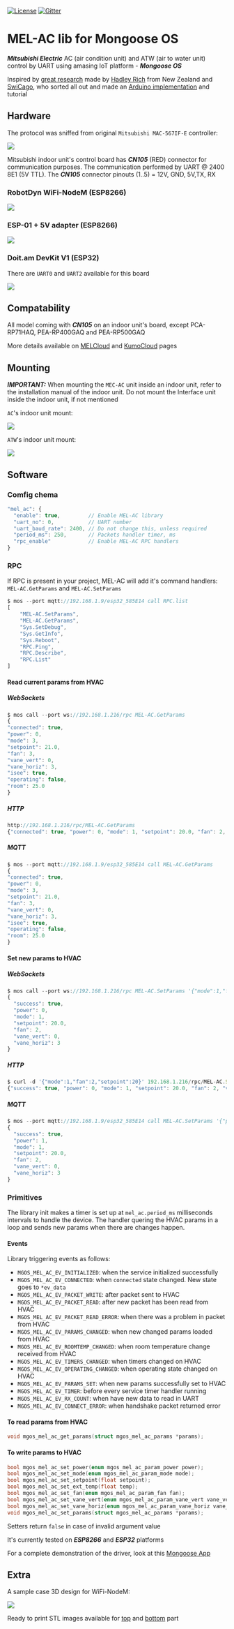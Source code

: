 [![License](https://img.shields.io/badge/License-Apache%202.0-blue.svg)](https://opensource.org/licenses/Apache-2.0)  [![Gitter](https://badges.gitter.im/cesanta/mongoose-os.svg)](https://gitter.im/cesanta/mongoose-os?utm_source=badge&utm_medium=badge&utm_campaign=pr-badge)

# MEL-AC lib for Mongoose OS

***Mitsubishi Electric*** AC (air condition unit) and ATW (air to water unit) control by UART using amasing IoT platform - ***Mongoose OS***

Inspired by [great research](https://nicegear.nz/blog/hacking-a-mitsubishi-heat-pump-air-conditioner/) made by [Hadley Rich](https://github.com/hadleyrich) from New Zealand and [SwiCago](https://github.com/SwiCago), who sorted all out and made an [Arduino implementation](https://github.com/SwiCago/HeatPump) and tutorial

## Hardware

The protocol was sniffed from original `Mitsubishi MAC-567IF-E` controller:

<img src="https://github.com/mongoose-os-libs/mel-ac/blob/master/docs/MAC-567IF-E.png"/>

Mitsubishi indoor unit's control board has ***CN105*** (RED) connector for communication purposes.
The communication performed by UART @ 2400 8E1 (5V TTL). The ***CN105*** connector pinouts (1..5) = 12V, GND, 5V,TX, RX

### RobotDyn WiFi-NodeM (ESP8266)

<img src="https://github.com/mongoose-os-libs/mel-ac/blob/master/docs/mel-ac-nodem.png"/>

### ESP-01 + 5V adapter (ESP8266)

<img src="https://github.com/mongoose-os-libs/mel-ac/blob/master/docs/mel-ac-esp-01.png"/>

### Doit.am DevKit V1 (ESP32)

There are `UART0` and `UART2` available for this board

<img src="https://github.com/mongoose-os-libs/mel-ac/blob/master/docs/mel-ac-devkit-v1.png"/>

## Compatability

All model coming with ***CN105*** on an indoor unit's board, except PCA-RP71HAQ, PEA-RP400GAQ and PEA-RP500GAQ

More details available on [MELCloud](https://innovations.mitsubishi-les.com/en/controls/wifi-adapter) and [KumoCloud](https://www.mitsubishicomfort.com/kumocloud/compatibility) pages

## Mounting

***IMPORTANT:*** When mounting the ```MEC-AC``` unit inside an indoor unit, refer to the installation manual of the indoor unit. 
Do not mount the Interface unit inside the indoor unit, if not mentioned

```AC```'s indoor unit mount:

<img src="https://github.com/mongoose-os-libs/mel-ac/blob/master/docs/ac_mount.png"/>


```ATW```'s indoor unit mount:

<img src="https://github.com/mongoose-os-libs/mel-ac/blob/master/docs/atw_mount.png"/>

## Software

### Comfig chema

```javascript
"mel_ac": {
  "enable": true,         // Enable MEL-AC library
  "uart_no": 0,           // UART number
  "uart_baud_rate": 2400, // Do not change this, unless required
  "period_ms": 250,       // Packets handler timer, ms
  "rpc_enable"            // Enable MEL-AC RPC handlers 
}
```

### RPC

If RPC is present in your project, MEL-AC will add it's command handlers: `MEL-AC.GetParams` and `MEL-AC.SetParams` 

```javascript
$ mos --port mqtt://192.168.1.9/esp32_585E14 call RPC.list
[
    "MEL-AC.SetParams",
    "MEL-AC.GetParams",
    "Sys.SetDebug",
    "Sys.GetInfo",
    "Sys.Reboot",
    "RPC.Ping",
    "RPC.Describe",
    "RPC.List"
]
```
#### Read current params from HVAC

##### WebSockets

```javascript
$ mos call --port ws://192.168.1.216/rpc MEL-AC.GetParams
{
"connected": true,
"power": 0,
"mode": 3,
"setpoint": 21.0,
"fan": 3,
"vane_vert": 0,
"vane_horiz": 3,
"isee": true,
"operating": false,
"room": 25.0
}
```
##### HTTP

```javascript
http://192.168.1.216/rpc/MEL-AC.GetParams
{"connected": true, "power": 0, "mode": 1, "setpoint": 20.0, "fan": 2, "vane_vert": 0, "vane_horiz": 3, "isee": true, "operating": false, "room": 22.0}
```

##### MQTT

```javascript
$ mos --port mqtt://192.168.1.9/esp32_585E14 call MEL-AC.GetParams 
{
"connected": true,
"power": 0,
"mode": 3,
"setpoint": 21.0,
"fan": 3,
"vane_vert": 0,
"vane_horiz": 3,
"isee": true,
"operating": false,
"room": 25.0
}
```

#### Set new params to HVAC

##### WebSockets

```javascript
$ mos call --port ws://192.168.1.216/rpc MEL-AC.SetParams '{"mode":1,"fan":2,"setpoint":20}'
{
  "success": true,
  "power": 0,
  "mode": 1,
  "setpoint": 20.0,
  "fan": 2,
  "vane_vert": 0,
  "vane_horiz": 3
}
```
##### HTTP

```javascript
$ curl -d '{"mode":1,"fan":2,"setpoint":20}' 192.168.1.216/rpc/MEL-AC.SetParams
{"success": true, "power": 0, "mode": 1, "setpoint": 20.0, "fan": 2, "vane_vert": 0, "vane_horiz": 3} 
```

##### MQTT

```javascript
$ mos --port mqtt://192.168.1.9/esp32_585E14 call MEL-AC.SetParams '{"power":1,"mode":1,"fan":2,"setpoint":20}'
{
  "success": true,
  "power": 1,
  "mode": 1,
  "setpoint": 20.0,
  "fan": 2,
  "vane_vert": 0,
  "vane_horiz": 3
}
```

### Primitives

The library init makes a timer is set up at `mel_ac.period_ms` milliseconds intervals to handle the device.
The handler quering the HVAC params in a loop and sends new params when there are changes happen.

#### Events

Library triggering events as follows:
*   `MGOS_MEL_AC_EV_INITIALIZED`: when the service initialized successfully
*   `MGOS_MEL_AC_EV_CONNECTED`: when `connected` state changed. New state goes to `*ev_data`
*   `MGOS_MEL_AC_EV_PACKET_WRITE`: after packet sent to HVAC
*   `MGOS_MEL_AC_EV_PACKET_READ`: after new packet has been read from HVAC
*   `MGOS_MEL_AC_EV_PACKET_READ_ERROR`: when there was a problem in packet from HVAC
*   `MGOS_MEL_AC_EV_PARAMS_CHANGED`: when new changed params loaded from HVAC
*   `MGOS_MEL_AC_EV_ROOMTEMP_CHANGED`: when room temperature change received from HVAC
*   `MGOS_MEL_AC_EV_TIMERS_CHANGED`: when timers changed on HVAC
*   `MGOS_MEL_AC_EV_OPERATING_CHANGED`: when operating state changed on HVAC
*   `MGOS_MEL_AC_EV_PARAMS_SET`: when new params successfully set to HVAC
*   `MGOS_MEL_AC_EV_TIMER`: before every service timer handler running
*   `MGOS_MEL_AC_EV_RX_COUNT`: when have new data to read in UART
*   `MGOS_MEL_AC_EV_CONNECT_ERROR`: when handshake packet returned error

#### To read params from HVAC

```c
void mgos_mel_ac_get_params(struct mgos_mel_ac_params *params);
```
#### To write params to HVAC

```c
bool mgos_mel_ac_set_power(enum mgos_mel_ac_param_power power);
bool mgos_mel_ac_set_mode(enum mgos_mel_ac_param_mode mode);
bool mgos_mel_ac_set_setpoint(float setpoint);
bool mgos_mel_ac_set_ext_temp(float temp);
bool mgos_mel_ac_set_fan(enum mgos_mel_ac_param_fan fan);
bool mgos_mel_ac_set_vane_vert(enum mgos_mel_ac_param_vane_vert vane_vert);
bool mgos_mel_ac_set_vane_horiz(enum mgos_mel_ac_param_vane_horiz vane_horiz);
void mgos_mel_ac_set_params(struct mgos_mel_ac_params *params);
```

Setters return `false` in case of invalid argument value

It's currently tested on ***ESP8266*** and ***ESP32*** platforms

For a complete demonstration of the driver, look at this [Mongoose App](https://github.com/mongoose-os-apps/mel-ac-demo)

## Extra

A sample case 3D design for WiFi-NodeM:

![](https://github.com/mongoose-os-libs/mel-ac/blob/master/docs/wifi-nodem-case.gif)

Ready to print STL images available for [top](https://github.com/mongoose-os-libs/mel-ac/blob/master/docs/nodem-top-case-v24.stl) and [bottom](https://github.com/mongoose-os-libs/mel-ac/blob/master/docs/nodem-bottom-case-v24.stl) part
